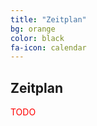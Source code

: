 ```yaml
---
title: "Zeitplan"
bg: orange
color: black
fa-icon: calendar
---
```


## Zeitplan

<span style="color:red">TODO</span>
